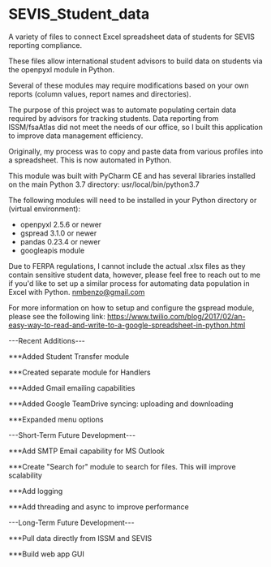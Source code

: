 # SEVIS_Student_data
A variety of files to connect Excel spreadsheet data of students for SEVIS reporting compliance. 

These files allow international student advisors to build data on students via the openpyxl module in Python.

Several of these modules may require modifications based on your own reports (column values, report names and directories).

The purpose of this project was to automate populating certain data required by advisors for tracking students. Data reporting
from ISSM/fsaAtlas did not meet the needs of our office, so I built this application to improve data management efficiency.

Originally, my process was to copy and paste data from various profiles into a spreadsheet. This is now automated in Python.

This module was built with PyCharm CE and has several libraries installed on the main Python 3.7 directory: usr/local/bin/python3.7 

The following modules will need to be installed in your Python directory or (virtual environment):
* openpyxl 2.5.6 or newer
* gspread 3.1.0 or newer
* pandas 0.23.4 or newer
* googleapis module 

Due to FERPA regulations, I cannot include the actual .xlsx files as they contain sensitive student data, however, please feel free to reach out to me if you'd like to set up a similar process for automating data population in Excel with Python.
nmbenzo@gmail.com

For more information on how to setup and configure the gspread module, please see the following link: https://www.twilio.com/blog/2017/02/an-easy-way-to-read-and-write-to-a-google-spreadsheet-in-python.html

---Recent Additions---

***Added Student Transfer module

***Created separate module for Handlers

***Added Gmail emailing capabilities

***Added Google TeamDrive syncing: uploading and downloading

***Expanded menu options 


---Short-Term Future Development---

***Add SMTP Email capability for MS Outlook

***Create "Search for" module to search for files. This will improve scalability

***Add logging 

***Add threading and async to improve performance


---Long-Term Future Development---

***Pull data directly from ISSM and SEVIS

***Build web app GUI


